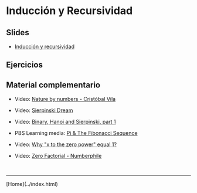 # Inducción y Recursividad

## Slides

- [Inducción y recursividad](../slides/03.1-InduccionyRecursividad.pdf)  

<!--
- [Definiciones recursivas](../slides/03.2-Recursividad.pdf)  
-->

## Ejercicios

<!--
- [Ejercicios de repaso 5](05-Ejercicios-201910.pdf)  
- [Ejercicios de repaso final](06-Ejercicios-201920.pdf)  
-->


## Material complementario

- Video: [Nature by numbers - Cristóbal Vila](https://www.youtube.com/watch?v=kkGeOWYOFoA)  
- Video: [Sierpinski Dream](https://www.youtube.com/watch?v=P5EkdJRtF-4)  
- Video: [Binary, Hanoi and Sierpinski, part 1](https://www.youtube.com/watch?v=2SUvWfNJSsM)  
- PBS Learning media: [Pi & The Fibonacci Sequence](https://www.pbslearningmedia.org/resource/nvmm-math-pifibonacci/pi-the-fibonacci-sequence/)  

- Video: [Why "x to the zero power" equal 1?](https://www.youtube.com/watch?v=yiwAS3R-mG0)  
- Video: [Zero Factorial - Numberphile](https://www.youtube.com/watch?v=Mfk_L4Nx2ZI)  

<!--
- [Reverse Polish Notation](http://mathworld.wolfram.com/ReversePolishNotation.html)  
- [La leyenda del tablero de ajedrez](https://www.youtube.com/watch?v=jB-KGwBWIxg)  
- [Las paradojas de Zenón](https://www.youtube.com/watch?v=oy6TH2_czQg)  
- Video: [How The Six Degrees Phenomenon Has Changed Science](https://www.youtube.com/watch?v=X0mHf3oSUdU)  
- [Understanding Cantor’s Mathematical Infinity](https://medium.com/however-mathematics/understanding-cantors-mathematical-infinity-bc9ffe7465da)  
-->


<BR>
<HR>
[Home](../index.html)
<BR>
